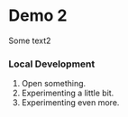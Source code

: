 # Demo 2

Some text2

### Local Development

1. Open something.
2. Experimenting a little bit.
3. Experimenting even more.
